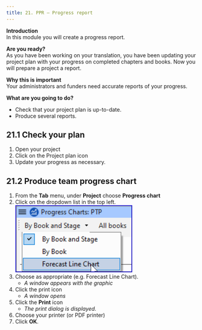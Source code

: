 ```yaml
---
title: 21. PPR – Progress report
---
```

**Introduction**  
In this module you will create a progress report.

**Are you ready?**  
As you have been working on your translation, you have been updating your project plan with your progress on completed chapters and books. Now you will prepare a project a report.

**Why this is important**  
Your administrators and funders need accurate reports of your progress.

**What are you going to do?**  
-  Check that your project plan is up-to-date.
-  Produce several reports.

## 21.1 Check your plan
1.  Open your project
1.  Click on the Project plan icon
1.  Update your progress as necessary.


## 21.2 Produce team progress chart
1.  From the **Tab** menu, under **Project** choose **Progress chart**
1.  Click on the dropdown list in the top left.  
    ![wordml://116.png](../media/fa1d3248390ef13abbe36dce13dbd4ec.png)
1.  Choose as appropriate (e.g. Forecast Line Chart).  
    -  *A window appears with the graphic*
1.  Click the print icon  
    -  *A window opens*
1.  Click the **Print** icon  
    -  *The print dialog is displayed.*
1.  Choose your printer (or PDF printer)
1.  Click **OK**.
